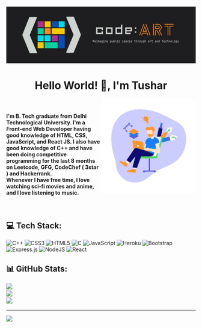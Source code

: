 ![](https://github.com/Tusharknwl/Tusharknwl/blob/master/gitprofile.png?raw=true?w=2000&h=600)

<h1 align="center">Hello World! 👋, I'm Tushar</h1>
<img src="https://raw.githubusercontent.com/Tusharknwl/Tusharknwl/64c0b2b2c8e9f46b838c0caeb7473951c6278a9d/designer.svg?compress=1&resize=320x240&vertical=top" width="250" align="right">                                                         
</br><h4>I'm B. Tech graduate from Delhi Technological University. I'm a Front-end Web Developer having good knowledge of HTML, CSS, JavaScript, and React JS. I also have good knowledge of C++ and have been doing competitive programming for the last 8 months on Leetcode, GFG, CodeChef ( 3star ) and Hackerrank.<br>Whenever I have free time, I love watching sci-fi movies and anime, and I love listening to music.</h4></br>



## 💻 Tech Stack:
![C++](https://img.shields.io/badge/c++-%2300599C.svg?style=for-the-badge&logo=c%2B%2B&logoColor=white) ![CSS3](https://img.shields.io/badge/css3-%231572B6.svg?style=for-the-badge&logo=css3&logoColor=white) ![HTML5](https://img.shields.io/badge/html5-%23E34F26.svg?style=for-the-badge&logo=html5&logoColor=white) ![C](https://img.shields.io/badge/c-%2300599C.svg?style=for-the-badge&logo=c&logoColor=white) ![JavaScript](https://img.shields.io/badge/javascript-%23323330.svg?style=for-the-badge&logo=javascript&logoColor=%23F7DF1E) ![Heroku](https://img.shields.io/badge/heroku-%23430098.svg?style=for-the-badge&logo=heroku&logoColor=white) ![Bootstrap](https://img.shields.io/badge/bootstrap-%23563D7C.svg?style=for-the-badge&logo=bootstrap&logoColor=white) ![Express.js](https://img.shields.io/badge/express.js-%23404d59.svg?style=for-the-badge&logo=express&logoColor=%2361DAFB) ![NodeJS](https://img.shields.io/badge/node.js-6DA55F?style=for-the-badge&logo=node.js&logoColor=white) ![React](https://img.shields.io/badge/react-%2320232a.svg?style=for-the-badge&logo=react&logoColor=%2361DAFB)



## 📊 GitHub Stats:
![](https://github-readme-stats.vercel.app/api?username=Tusharknwl&theme=dark&hide_border=false&include_all_commits=true&count_private=false)<br/>
![](https://github-readme-streak-stats.herokuapp.com/?user=Tusharknwl&theme=dark&hide_border=false)<br/>
![](https://github-readme-stats.vercel.app/api/top-langs/?username=Tusharknwl&theme=dark&hide_border=false&include_all_commits=true&count_private=false&layout=compact)









---
[![](https://visitcount.itsvg.in/api?id=Tusharknwl&icon=0&color=0)](https://visitcount.itsvg.in)
